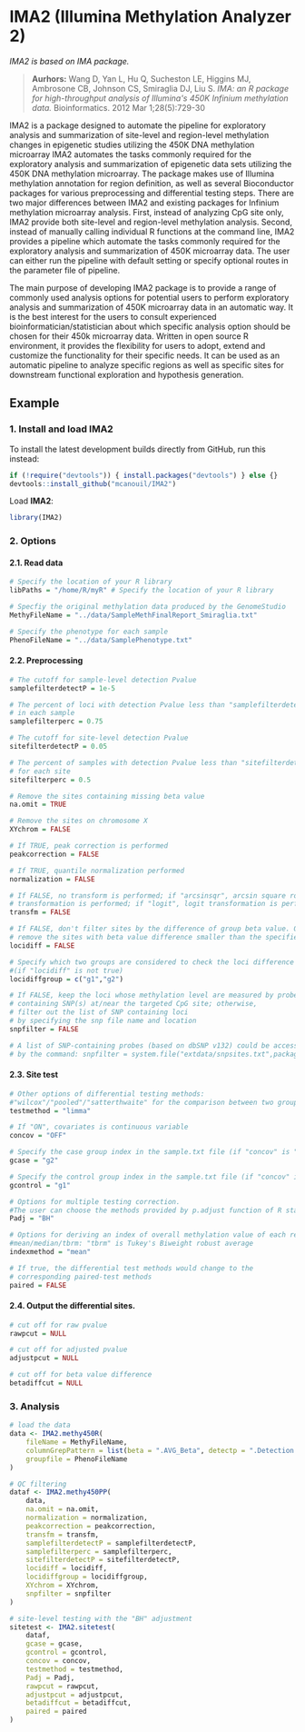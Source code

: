 IMA2 (Illumina Methylation Analyzer 2)
======================================

*IMA2 is based on IMA package.*

>**Aurhors:**
>Wang D, Yan L, Hu Q, Sucheston LE, Higgins MJ, Ambrosone CB, Johnson CS, Smiraglia DJ, Liu S.
>*IMA: an R package for high-throughput analysis of Illumina's 450K Infinium methylation data.*
>Bioinformatics. 2012 Mar 1;28(5):729-30


IMA2 is a package designed to automate the pipeline for exploratory analysis and summarization of site-level and region-level methylation changes in epigenetic studies utilizing the 450K DNA methylation microarray
IMA2 automates the tasks commonly required for the exploratory analysis and summarization of epigenetic data sets utilizing the 450K DNA methylation microarray. The package makes use of Illumina methylation annotation for region definition, as well as several Bioconductor packages for various preprocessing and differential testing steps. There are two major differences between IMA2 and existing packages for Infinium methylation microarray analysis. First, instead of analyzing CpG site only, IMA2 provide both site-level and region-level methylation analysis. Second, instead of manually calling individual R functions at the command line, IMA2 provides a pipeline which automate the tasks commonly required for the exploratory analysis and summarization of 450K microarray data. The user can either run the pipeline with default setting or specify optional routes in the parameter file of pipeline.

The main purpose of developing IMA2 package is to provide a range of commonly used analysis options for potential users to perform exploratory analysis and summarization of 450K microarray data in an automatic way. It is the best interest for the users to consult experienced bioinformatician/statistician about which specific analysis option should be chosen for their 450k microarray data. Written in open source R environment, it provides the flexibility for users to adopt, extend and customize the functionality for their specific needs. It can be used as an automatic pipeline to analyze specific regions as well as specific sites for downstream functional exploration and hypothesis generation.



## Example
### 1. Install and load IMA2
To install the latest development builds directly from GitHub, run this instead:
```r
if (!require("devtools")) { install.packages("devtools") } else {}
devtools::install_github("mcanouil/IMA2")
```
Load **IMA2**:
```r
library(IMA2)
```

### 2. Options
#### 2.1. Read data
```r
# Specify the location of your R library
libPaths = "/home/R/myR" # Specify the location of your R library

# Specfiy the original methylation data produced by the GenomeStudio
MethyFileName = "../data/SampleMethFinalReport_Smiraglia.txt"

# Specify the phenotype for each sample
PhenoFileName = "../data/SamplePhenotype.txt"
```

#### 2.2. Preprocessing
```r
# The cutoff for sample-level detection Pvalue
samplefilterdetectP = 1e-5

# The percent of loci with detection Pvalue less than "samplefilterdetectP"
# in each sample
samplefilterperc = 0.75

# The cutoff for site-level detection Pvalue
sitefilterdetectP = 0.05

# The percent of samples with detection Pvalue less than "sitefilterdetectP"
# for each site
sitefilterperc = 0.5

# Remove the sites containing missing beta value
na.omit = TRUE

# Remove the sites on chromosome X
XYchrom = FALSE

# If TRUE, peak correction is performed
peakcorrection = FALSE

# If TRUE, quantile normalization performed
normalization = FALSE

# If FALSE, no transform is performed; if "arcsinsqr", arcsin square root
# transformation is performed; if "logit", logit transformation is performed
transfm = FALSE

# If FALSE, don't filter sites by the difference of group beta value. Otherwise,
# remove the sites with beta value difference smaller than the specified value
locidiff = FALSE

# Specify which two groups are considered to check the loci difference
#(if "locidiff" is not true)
locidiffgroup = c("g1","g2")

# If FALSE, keep the loci whose methylation level are measured by probes
# containing SNP(s) at/near the targeted CpG site; otherwise,
# filter out the list of SNP containing loci
# by specifying the snp file name and location
snpfilter = FALSE

# A list of SNP-containing probes (based on dbSNP v132) could be accessed
# by the command: snpfilter = system.file("extdata/snpsites.txt",package ="IMA")
```

#### 2.3. Site test
```r
# Other options of differential testing methods:
#"wilcox"/"pooled"/"satterthwaite" for the comparison between two group
testmethod = "limma"

# If "ON", covariates is continuous variable
concov = "OFF"

# Specify the case group index in the sample.txt file (if "concov" is "ON")
gcase = "g2"

# Specify the control group index in the sample.txt file (if "concov" is "ON")
gcontrol = "g1"

# Options for multiple testing correction.
#The user can choose the methods provided by p.adjust function of R stat package
Padj = "BH"

# Options for deriving an index of overall methylation value of each region.
#mean/median/tbrm: "tbrm" is Tukey's Biweight robust average
indexmethod = "mean"

# If true, the differential test methods would change to the
# corresponding paired-test methods
paired = FALSE
```

#### 2.4. Output the differential sites.
```r
# cut off for raw pvalue
rawpcut = NULL

# cut off for adjusted pvalue
adjustpcut = NULL

# cut off for beta value difference
betadiffcut = NULL
```

### 3. Analysis
```r
# load the data
data <- IMA2.methy450R(
    fileName = MethyFileName,
    columnGrepPattern = list(beta = ".AVG_Beta", detectp = ".Detection.Pval"),
    groupfile = PhenoFileName
)

# QC filtering
dataf <- IMA2.methy450PP(
    data,
    na.omit = na.omit,
    normalization = normalization,
    peakcorrection = peakcorrection,
    transfm = transfm,
    samplefilterdetectP = samplefilterdetectP,
    samplefilterperc = samplefilterperc,
    sitefilterdetectP = sitefilterdetectP,
    locidiff = locidiff,
    locidiffgroup = locidiffgroup,
    XYchrom = XYchrom,
    snpfilter = snpfilter
)

# site-level testing with the "BH" adjustment
sitetest <- IMA2.sitetest(
    dataf,
    gcase = gcase,
    gcontrol = gcontrol,
    concov = concov,
    testmethod = testmethod,
    Padj = Padj,
    rawpcut = rawpcut,
    adjustpcut = adjustpcut,
    betadiffcut = betadiffcut,
    paired = paired
)
```
